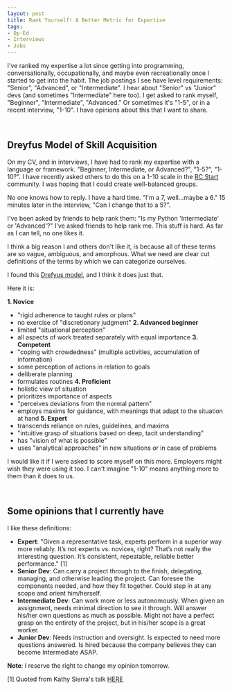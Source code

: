 ```yaml
---
layout: post
title: Rank Yourself! A Better Metric for Expertise
tags:
- Op-Ed
- Interviews
- Jobs
---
```


I've ranked my expertise a lot since getting into programming, conversationally, occupationally, and maybe even recreationally once I started to get into the habit. The job postings I see have level requirements: "Senior", "Advanced", or "Intermediate". I hear about "Senior" vs "Junior" devs (and sometimes "Intermediate" here too). I get asked to rank myself, "Beginner", "Intermediate", "Advanced." Or sometimes it's "1-5", or in a recent interview, "1-10". I have opinions about this that I want to share.


<br/>

## Dreyfus Model of Skill Acquisition

On my CV, and in interviews, I have had to rank my expertise with a language or framework. "Beginner, Intermediate, or Advanced?", "1-5?", "1-10?". I have recently asked others to do this on a 1-10 scale in the [RC Start](https://www.recurse.com/blog/99-free-one-on-one-mentorship-for-new-programmers) community. I was hoping that I could create well-balanced groups.

No one knows how to reply. I have a hard time. "I'm a 7, well...maybe a 6." 15 minutes later in the interview, "Can I change that to a 5?".

I've been asked by friends to help rank them: "Is my Python 'Intermediate' or 'Advanced'?" I've asked friends to help rank me. This stuff is hard. As far as I can tell, no one likes it.

I think a big reason I and others don't like it, is because all of these terms are so vague, ambiguous, and amorphous. What we need are clear cut definitions of the terms by which we can categorize ourselves.

I found this [Drefyus model](https://en.wikipedia.org/wiki/Dreyfus_model_of_skill_acquisition), and I think it does just that.

Here it is:

**1. Novice**
- "rigid adherence to taught rules or plans"
- no exercise of "discretionary judgment"
**2. Advanced beginner**
- limited "situational perception"
- all aspects of work treated separately with equal importance
**3. Competent**
- "coping with crowdedness" (multiple activities, accumulation of information)
- some perception of actions in relation to goals
- deliberate planning
- formulates routines
**4. Proficient**
- holistic view of situation
- prioritizes importance of aspects
- "perceives deviations from the normal pattern"
- employs maxims for guidance, with meanings that adapt to the situation at hand
**5. Expert**
- transcends reliance on rules, guidelines, and maxims
- "intuitive grasp of situations based on deep, tacit understanding"
- has "vision of what is possible"
- uses "analytical approaches" in new situations or in case of problems

I would like it if I were asked to score myself on this more. Employers might wish they were using it too. I can't imagine "1-10" means anything more to them than it does to us.


<br/>

## Some opinions that I currently have

I like these definitions:

- **Expert**: "Given a representative task, experts perform in a superior way more reliably.  It’s not experts vs. novices, right? That’s not really the interesting question. It’s consistent, repeatable, reliable better performance." [1]
- **Senior Dev**: Can carry a project through to the finish, delegating, managing, and otherwise leading the project. Can foresee the components needed, and how they fit together. Could step in at any scope and orient him/herself.
- **Intermediate Dev**: Can work more or less autonomously. When given an assignment, needs minimal direction to see it through. Will answer his/her own questions as much as possible. Might not have a perfect grasp on the entirety of the project, but in his/her scope is a great worker.
- **Junior Dev**: Needs instruction and oversight. Is expected to need more questions answered. Is hired because the company believes they can become Intermediate ASAP.


**Note**: I reserve the right to change my opinion tomorrow.

[1] Quoted from Kathy Sierra's talk [HERE](http://businessofsoftware.org/2013/02/kathy-sierra-building-the-minimum-badass-user-business-of-software-a-masterclass-in-thinking-about-software-product-development/)
